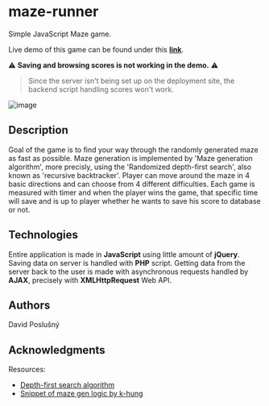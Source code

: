# maze-runner
Simple JavaScript Maze game.

Live demo of this game can be found under this [**link**](https://regal-fairy-45218d.netlify.app/).

⚠️ **Saving and browsing scores is not working in the demo.** ⚠️

> Since the server isn't being set up on the deployment site, the backend script handling scores won't work.

![image](https://user-images.githubusercontent.com/72783924/222011583-99a2a70e-56c3-4bf3-8da9-19d04bd2daf1.png)


## Description

Goal of the game is to find your way through the randomly generated maze as fast as possible. Maze generation is implemented by 'Maze generation algorithm', more precisly, using the 'Randomized depth-first search', also known as 'recursive backtracker'. Player can move around the maze in 4 basic directions and can choose from 4 different difficulties. Each game is measured with timer and when the player wins the game, that specific time will save and is up to player whether he wants to save his score to database or not.

## Technologies

Entire application is made in **JavaScript** using little amount of **jQuery**. Saving data on server is handled with **PHP** script. Getting data from the server back to the user is made with asynchronous requests handled by **AJAX**, precisely with **XMLHttpRequest** Web API.

## Authors

David Poslušný

## Acknowledgments

Resources:
* [Depth-first search algorithm](https://en.wikipedia.org/wiki/Maze_generation_algorithm)
* [Snippet of maze gen logic by k-hung](https://codepen.io/k-hung/pen/eYmQdZq)
